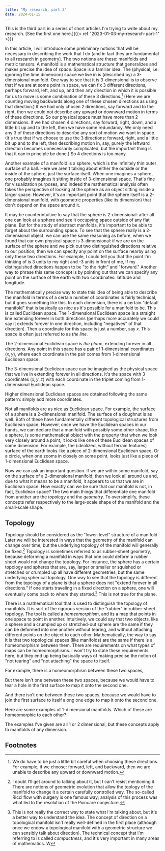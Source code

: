 ```yaml
---
title: "My research, part 3"
date: 2024-01-15
---
```


This is the third part in a series of short articles I'm trying to write about my research.
[See the first one here.]({{< ref "2023-01-03-my-research-part-1" >}})

In this article, I will introduce some preliminary notions that will be necessary in describing the work that I do (and in fact they are fundamental to all research in geometry).
The two notions are these: manifolds and metric tensors.
A manifold is a mathematical structure that generalizes and makes precise the idea of *space*.
Space is a familiar idea.
The (physical, i.e. ignoring the time dimension) space we live in is (described by) a 3-dimensional manifold.
One way to see that it is 3-dimensional is to observe that if we are at some point in space, we can fix 3 different directions, perhaps forward, left, and up, and then any direction in which it is possible for us to move is some combination of these 3 directions.[^basis]
(Here we are counting moving backwards along one of these chosen directions as using that direction.)
If we had only chosen 2 directions, say forward and to the right, then we could not describe any upward or downward motion in terms of these directions.
So our physical space must have more than 2 dimensions.
If we had chosen 4 directions, say forward, right, down, and a little bit up and to the left, then we have some redundancy.
We only need any 3 of these directions to describe any sort of motion we want in space.
(It's true that if we choose to use the 3 directions: forward, right, and a little bit up and to the left, then describing motion in, say, purely the leftward direction becomes unnecessarily complicated, but the important thing is that it can in principle be done.)
So 4 directions is too many.

Another example of a manifold is a sphere, which is the infinitely thin outer surface of a ball.
Here we aren't talking about either the outside or the inside of the sphere, just the surface itself.
When one imagines a sphere, one probably imagines it sitting inside of 3-dimensional space.
That's fine for visualization purposes, and indeed the mathematical analysis often takes the perspective of looking at the sphere as an object sitting inside a larger space.
However, it's an important point that the sphere itself is a 2-dimensional manifold, with geometric properties (like its dimension) that don't depend on the space around it.

It may be counterintuitive to say that the sphere is 2-dimensional: after all one can look at a sphere and see it occupying space outside of any flat plane.
But for the study of abstract manifolds, it's important to be able to forget about the surrounding space.
To see that the sphere really is a 2-dimensional object, we can use the same reasoning as before, when we found that our own physical space is 3-dimensional: if we are on the surface of the sphere and we pick out two distinguished directions relative to our position, then we can specify any point on the surface nearby using only these two directions.
For example, I could tell you that the point I'm thinking of is 3 units to my right and -3 units in front of me, if my distinguished directions happen to be "to the right" and "forward."
Another way to phrase this same concept is by pointing out that we can specify any point on the surface of the earth with two coordinates: latitude and longitude.

The mathematically precise way to state this idea of being able to describe the manifold in terms of a certain number of coordinates is fairly technical, but it goes something like this.
In each dimension, there is a certain "default manifold" that is basically as nice as it's possible for a manifold to be.
This is called Euclidean space.
The 1-dimensional Euclidean space is a straight line extending forever in both directions (perhaps more accurately we could say it extends forever in one direction, including "negatives" of that direction).
Then a coordinate for this space is just a number, say $x$.
This space is often just referred to as *the line*.

The 2-dimensional Euclidean space is *the plane*, extending forever in all directions.
Any point in this space has a pair of 1-dimensional coordinates $(x,y)$, where each coordinate in the pair comes from 1-dimensional Euclidean space.

The 3-dimensional Euclidean space can be imagined as the physical space that we live in extending forever in all directions.
It's the space with 3 coordinates $(x,y,z)$ with each coordinate in the triplet coming from 1-dimensional Euclidean space.

Higher dimensional Euclidean spaces are obtained following the same pattern: simply add more coordinates.

Not all manifolds are as nice as Euclidean space.
For example, the surface of a sphere is a 2-dimensional manifold.
The surface of a doughnut is as well.
Both of these have fundamentally different topological structures from Euclidean space.
However, once we have the Euclidean spaces in our hands, we can declare that a manifold with possibly some other shape, like a sphere, is some mathematical object with the property that when we look very closely around a point, it looks like one of these Euclidean spaces of some dimension.
For example, the (idealized, without terrain features) surface of the earth looks like a piece of 2-dimensional Euclidean space.
Or a circle, when one zooms in closely on some point, looks just like a piece of 1-dimensional Euclidean space.

Now we can ask an important question.
If we are within some manifold, say on the surface of a 2-dimensional manifold, then we look all around us and, due to what it means to be a manifold, it appears to us that we are in Euclidean space.
How exactly can we be sure that our manifold is not, in fact, Euclidean space?
The two main things that differentiate one manifold from another are the *topology* and the *geometry*.
To oversimplify, these concepts refer respectively to the large-scale shape of the manifold and the small-scale shape.

## Topology

Topology should be considered as the "lower-level" structure of a manifold.
Later we will be interested in ways that the geometry of the manifold can change over time, but the underlying topology of the manifold will generally be fixed.[^topology]
Topology is sometimes referred to as rubber-sheet geometry, because deforming a manifold in ways that one could deform a rubber sheet would not change the topology.
For instance, the sphere has a certain topology and spheres that are, say, larger or smaller or squished or stretched or crumpled up all have different geometries, but the same underlying spherical topology.
One way to see that the topology is different from the topology of a plane is that a sphere does not "extend forever in all directions."
If one starts traveling in a fixed direction on a sphere, one will eventually come back to where they started.[^direction]
This is not true for the plane.

There is a mathematical tool that is used to distinguish the topology of manifolds.
It is sort of the rigorous version of the "rubber" in rubber-sheet topology.
The tool is called a *homeomorphism*, and its a map that points in one space to point in another.
Intuitively, we could say that two objects, like a sphere and a crumpled up or stretched-out sphere are the same if they can be deformed into one another without tearing, and without attaching different points on the object to each other.
Mathematically, the way to say it is that two topological spaces (like manifolds) are the same if there is a homeomorphism between them.
There are requirements on what types of maps can be homeomorphisms.
I won't try to state these requirements here, but they end up being basically ways of making precise the notion of "not tearing" and "not attaching" the space to itself.

For example, there is a homeomorphism between these two spaces,

But there isn't one between these two spaces, because we would have to tear a hole in the first surface to map it onto the second one.

And there isn't one between these two spaces, because we would have to join the first surface to itself along one edge to map it onto the second one.

Here are some examples of 1-dimensional manifolds. Which of these are homeomorphic to each other?

The examples I've given are all 1 or 2 dimensional, but these concepts apply to manifolds of any dimension.



## Footnotes

[^basis]: We do have to be just a little bit careful when choosing these directions.  For example, if we choose: forward, left, and backward, then we are unable to describe any upward or downward motion.
[^topology]: I doubt I'll get around to talking about it, but I can't resist mentioning it.
There are notions of geometric evolution that allow the toplogy of the manifold to change it a certain carefully controlled way.
The so-called Ricci flow with surgery is one famous way; analysis of this process was what led to the resolution of the Poincare conjecture.
[^direction]: This is not really the correct way to state what I'm talking about, but it's a better way to understand the idea.
The concept of direction on a topological manifold isn't really well-defined in the first place (although once we endow a topological manifold with a geometric structure we can sensibly talk about direction).
The technical concept that I'm referring to is called *compactness*, and it's very important in many areas of mathematics.
W
